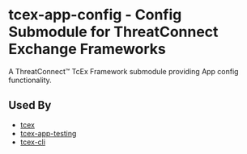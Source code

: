 # tcex-app-config - Config Submodule for ThreatConnect Exchange Frameworks

A ThreatConnect&trade; TcEx Framework submodule providing App config functionality.

## Used By

- [tcex](https://github.com/ThreatConnect-Inc/tcex)
- [tcex-app-testing](https://github.com/ThreatConnect-Inc/tcex-app-testing)
- [tcex-cli](https://github.com/ThreatConnect-Inc/tcex-cli)
